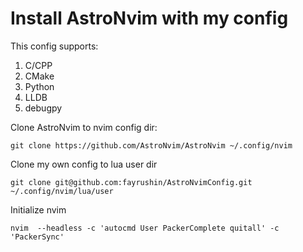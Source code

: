 # Install AstroNvim with my config

This config supports:
1. C/CPP
2. CMake
3. Python
4. LLDB
5. debugpy

Clone AstroNvim to nvim config dir:

`git clone https://github.com/AstroNvim/AstroNvim ~/.config/nvim`

Clone my own config to lua user dir

`git clone git@github.com:fayrushin/AstroNvimConfig.git ~/.config/nvim/lua/user`

Initialize nvim

`nvim  --headless -c 'autocmd User PackerComplete quitall' -c 'PackerSync'`


